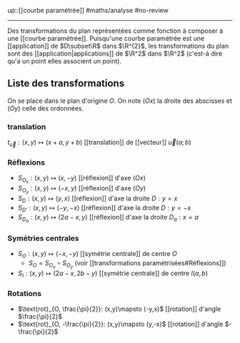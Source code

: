 up::[[courbe paramétrée]]
#maths/analyse #no-review 

----
Des transformations du plan représentées comme fonction à composer à une [[courbe paramétrée]].
Puisqu'une courbe paramétrée est une [[application]] de $D\subset\R$ dans $\R^{2}$, les transformations du plan sont des [[application|applications]] de $\R^2$ dans $\R^2$ (c'est-à dire qu'a un point elles associent un point).

## Liste des transformations
On se place dans le plan d'origine $O$.
On note $(Ox)$ la droite des abscisses et $(Oy)$ celle des ordonnées.

### translation
$t_{\vec{u}} : (x, y) \mapsto (x+a, y+b)$ [[translation]] de [[vecteur]] $\vec{u}(a;b)$ 

### Réflexions
 - $S_{O_{x}} : (x,y)\mapsto (x, -y)$ [[réflexion]] d'axe $(Ox)$  
 - $S_{O_{y}}: (x,y)\mapsto (-x, y)$ [[réflexion]] d'axe $(Oy)$
 - $S_{D}:(x, y)\mapsto(y,x)$ [[réflexion]] d'axe la droite $D:y=x$
 - $S_{D'}:(x,y)\mapsto(-y,-x)$ [[réflexion]] d'axe la droite $D:y=-x$
 - $S_{D_{a}} : (x,y)\mapsto (2a - x, y)$ [[réflexion]] d'axe la droite $D_{a}:x=a$

### Symétries centrales
 - $S_{O}:(x,y)\mapsto (-x,-y)$ [[symétrie centrale]] de centre $O$
     - $S_{O} = S_{O_{x}} \circ S_{O_{y}}$ (voir [[transformations paramétrisées#Réflexions]])
 - $S_{I} : (x, y)\mapsto (2a-x, 2b-y)$ [[symétrie centrale]] de centre $I(a, b)$

### Rotations
 - $\text{rot}_{O, \frac{\pi}{2}}: (x,y)\mapsto (-y,x)$ [[rotation]] d'angle $\frac{\pi}{2}$
 - $\text{rot}_{O, -\frac{\pi}{2}}: (x,y)\mapsto (y,-x)$ [[rotation]] d'angle $-\frac{\pi}{2}$ 


